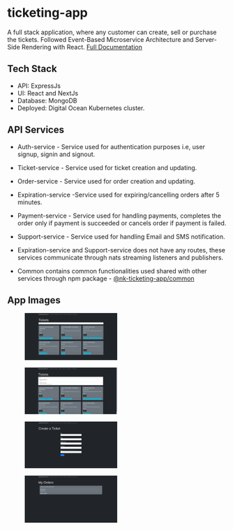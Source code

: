 # ticketing-app
A full stack application, where any customer can create, sell or purchase the tickets. Followed Event-Based Microservice Architecture and  Server-Side Rendering with React. [Full Documentation](https://docs.google.com/document/d/1K6H7cJf2meOdugvDHWsICZ9yJOS6ntolr2xVJNegxgg/edit?usp=sharing)

## Tech Stack
- API: ExpressJs
- UI: React and NextJs
- Database: MongoDB
- Deployed: Digital Ocean Kubernetes cluster.

## API Services
- Auth-service - Service used for authentication purposes i.e, user signup, signin and signout.
- Ticket-service - Service used for ticket creation and updating.
- Order-service - Service used for order creation and updating.
- Expiration-service -Service used for expiring/cancelling orders after 5 minutes.
- Payment-service - Service used for handling payments, completes the order only if payment is succeeded or cancels order if payment is failed.
- Support-service - Service used for handling Email and SMS notification.

- Expiration-service and Support-service does not have any routes, these services communicate through nats streaming listeners and publishers.

- Common contains common functionalities used shared with other services through npm package - [@nk-ticketing-app/common](https://www.npmjs.com/package/@nk-ticketing-app/common)



## App Images

<figure class="image">
  <img src="/app-images/ticket-1.png" height="50%" width="50%" >
</figure>
  
  <figure class="image">
  <img src="/app-images/ticket-2.png" height="50%" width="50%" >
</figure>

  <figure class="image">
  <img src="/app-images/ticket-3.png" height="50%" width="50%" >
</figure>


  <figure class="image">
  <img src="/app-images/ticket-4.png" height="50%" width="50%" >
</figure>
